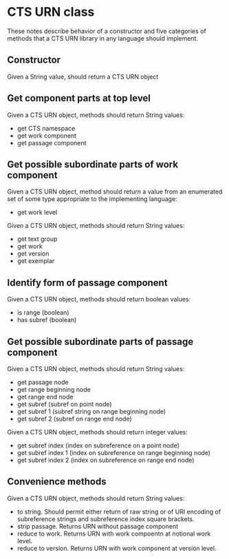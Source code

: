 # CTS URN class

These notes describe behavior of a constructor and five categories of methods that a CTS URN library
in any language should implement.



## Constructor ##

Given a String value, should return a CTS URN object

## Get component parts at top level

Given a CTS URN object, methods should return String values:

- get CTS namespace
- get work component
- get passage component

## Get possible subordinate parts of work component

Given a CTS URN object, method should return a value from an enumerated set
of some type appropriate to the implementing language:

- get work level

Given a CTS URN object, methods should return String values:

- get text group
- get work
- get version
- get exemplar

## Identify form of passage component

Given a CTS URN object, methods should return boolean values:

- is range (boolean)
- has subref (boolean)

## Get possible subordinate parts of passage component
 
Given a CTS URN object, methods should return String values:

- get passage node
- get range beginning node
- get range end node
- get subref (subref on point node)
- get subref 1 (subref string on range beginning node)
- get subref 2 (subref on range end node)


Given a CTS URN object, methods should return integer values:

- get subref index (index on subreference on a point node)
- get subref index 1  (index on subreference on range beginning node)
- get subref index 2  (index on subreference on range end node)



## Convenience methods

Given a CTS URN object, methods should return String values:

- to string.  Should permit either return of raw string or of URI encoding of subreference strings and subreference index square brackets.
- strip passage. Returns URN without passage component
- reduce to work. Returns URN with work compoentn at notional work level.
- reduce to version. Returns URN with work component at version level.

